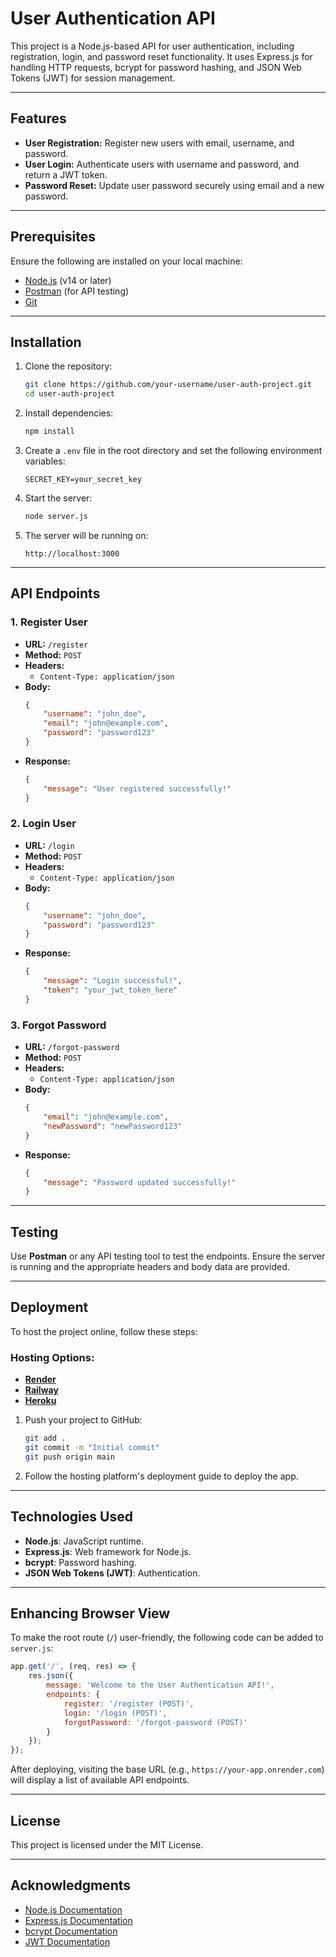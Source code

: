 # User Authentication API

This project is a Node.js-based API for user authentication, including registration, login, and password reset functionality. It uses Express.js for handling HTTP requests, bcrypt for password hashing, and JSON Web Tokens (JWT) for session management.

---

## Features

- **User Registration:** Register new users with email, username, and password.
- **User Login:** Authenticate users with username and password, and return a JWT token.
- **Password Reset:** Update user password securely using email and a new password.

---

## Prerequisites

Ensure the following are installed on your local machine:

- [Node.js](https://nodejs.org/) (v14 or later)
- [Postman](https://www.postman.com/) (for API testing)
- [Git](https://git-scm.com/)

---

## Installation

1. Clone the repository:
   ```bash
   git clone https://github.com/your-username/user-auth-project.git
   cd user-auth-project
   ```

2. Install dependencies:
   ```bash
   npm install
   ```

3. Create a `.env` file in the root directory and set the following environment variables:
   ```env
   SECRET_KEY=your_secret_key
   ```

4. Start the server:
   ```bash
   node server.js
   ```

5. The server will be running on:
   ```
   http://localhost:3000
   ```

---

## API Endpoints

### 1. Register User
- **URL:** `/register`
- **Method:** `POST`
- **Headers:**
  - `Content-Type: application/json`
- **Body:**
  ```json
  {
      "username": "john_doe",
      "email": "john@example.com",
      "password": "password123"
  }
  ```
- **Response:**
  ```json
  {
      "message": "User registered successfully!"
  }
  ```

### 2. Login User
- **URL:** `/login`
- **Method:** `POST`
- **Headers:**
  - `Content-Type: application/json`
- **Body:**
  ```json
  {
      "username": "john_doe",
      "password": "password123"
  }
  ```
- **Response:**
  ```json
  {
      "message": "Login successful!",
      "token": "your_jwt_token_here"
  }
  ```

### 3. Forgot Password
- **URL:** `/forgot-password`
- **Method:** `POST`
- **Headers:**
  - `Content-Type: application/json`
- **Body:**
  ```json
  {
      "email": "john@example.com",
      "newPassword": "newPassword123"
  }
  ```
- **Response:**
  ```json
  {
      "message": "Password updated successfully!"
  }
  ```

---

## Testing

Use **Postman** or any API testing tool to test the endpoints. Ensure the server is running and the appropriate headers and body data are provided.

---

## Deployment

To host the project online, follow these steps:

### Hosting Options:
- **[Render](https://render.com/)**
- **[Railway](https://railway.app/)**
- **[Heroku](https://www.heroku.com/)**

1. Push your project to GitHub:
   ```bash
   git add .
   git commit -m "Initial commit"
   git push origin main
   ```

2. Follow the hosting platform's deployment guide to deploy the app.

---

## Technologies Used

- **Node.js**: JavaScript runtime.
- **Express.js**: Web framework for Node.js.
- **bcrypt**: Password hashing.
- **JSON Web Tokens (JWT)**: Authentication.

---

## Enhancing Browser View

To make the root route (`/`) user-friendly, the following code can be added to `server.js`:

```javascript
app.get('/', (req, res) => {
    res.json({
        message: 'Welcome to the User Authentication API!',
        endpoints: {
            register: '/register (POST)',
            login: '/login (POST)',
            forgotPassword: '/forgot-password (POST)'
        }
    });
});
```

After deploying, visiting the base URL (e.g., `https://your-app.onrender.com`) will display a list of available API endpoints.

---

## License

This project is licensed under the MIT License.

---

## Acknowledgments

- [Node.js Documentation](https://nodejs.org/en/docs/)
- [Express.js Documentation](https://expressjs.com/)
- [bcrypt Documentation](https://www.npmjs.com/package/bcrypt)
- [JWT Documentation](https://jwt.io/introduction/)
